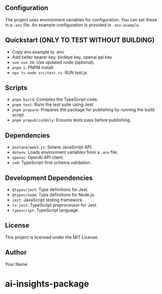 ## Configuration

The project uses environment variables for configuration. You can set these in a `.env` file. An example configuration is provided in `.env.example`.

## Quickstart (ONLY TO TEST WITHOUT BUILDING)
- Copy env.example to .env
- Add twiter bearer key, birdeye key, openai api key
- `nvm use 20`: Use updated node (optional).
- `pnpm i`: PNPM install.
- `npx ts-node src/test.ts`: RUN test.js

## Scripts

- `pnpm build`: Compiles the TypeScript code.
- `pnpm test`: Runs the test suite using Jest.
- `pnpm prepare`: Prepares the package for publishing by running the build script.
- `pnpm prepublishOnly`: Ensures tests pass before publishing.

## Dependencies

- `@solana/web3.js`: Solana JavaScript API.
- `dotenv`: Loads environment variables from a `.env` file.
- `openai`: OpenAI API client.
- `zod`: TypeScript-first schema validation.

## Development Dependencies

- `@types/jest`: Type definitions for Jest.
- `@types/node`: Type definitions for Node.js.
- `jest`: JavaScript testing framework.
- `ts-jest`: TypeScript preprocessor for Jest.
- `typescript`: TypeScript language.

## License

This project is licensed under the MIT License.

## Author

Your Name
# ai-insights-package
